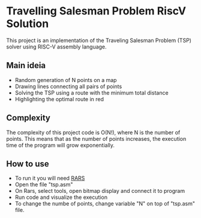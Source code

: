 # Travelling Salesman Problem RiscV Solution

This project is an implementation of the Traveling Salesman Problem (TSP) solver using RISC-V assembly language.

## Main ideia

- Random generation of N points on a map
- Drawing lines connecting all pairs of points
- Solving the TSP using a route with the minimum total distance
- Highlighting the optimal route in red

## Complexity

The complexity of this project code is O(N!), where N is the number of points. This means that as the number of points increases, the execution time of the program will grow exponentially.

## How to use

- To run it you will need [RARS](https://github.com/TheThirdOne/rars)
- Open the file "tsp.asm"
- On Rars, select tools, open bitmap display and connect it to program
- Run code and visualize the execution
- To change the numbe of points, change variable "N" on top of "tsp.asm" file.
